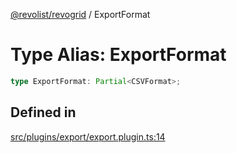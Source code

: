 [@revolist/revogrid](README.md) / ExportFormat

# Type Alias: ExportFormat

```ts
type ExportFormat: Partial<CSVFormat>;
```

## Defined in

[src/plugins/export/export.plugin.ts:14](https://github.com/revolist/revogrid/blob/a348821be3a2642110f5dc893d4bd9cba16c5101/src/plugins/export/export.plugin.ts#L14)
